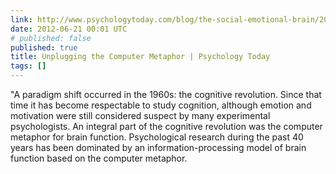 ```yaml
---
link: http://www.psychologytoday.com/blog/the-social-emotional-brain/200904/unplugging-the-computer-metaphor
date: 2012-06-21 00:01 UTC
# published: false
published: true
title: Unplugging the Computer Metaphor | Psychology Today
tags: []
---
```


"A paradigm shift occurred in the 1960s: the cognitive revolution. Since that time it has become respectable to study cognition, although emotion and motivation were still considered suspect by many experimental psychologists. An integral part of the cognitive revolution was the computer metaphor for brain function. Psychological research during the past 40 years has been dominated by an information-processing model of brain function based on the computer metaphor.
